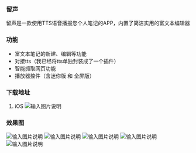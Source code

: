 ### 留声
留声是一款使用TTS语音播报您个人笔记的APP，内置了简洁实用的富文本编辑器

### 功能
- 富文本笔记的新建、编辑等功能
- 对接tts（我已经将tts单独封装成了一个插件）
- 智能抓取网页功能
- 播放器控件（含迷你版 和 全屏版）

### 下载地址
1. iOS ![输入图片说明](https://images.gitee.com/uploads/images/2021/0115/225315_9410b159_425147.png "xy_linsten_ios.png")

### 效果图
![输入图片说明](https://images.gitee.com/uploads/images/2021/0115/225609_70d3384d_425147.png "首页.png")
![输入图片说明](https://images.gitee.com/uploads/images/2021/0115/225521_fded0018_425147.png "暗黑.png")
![输入图片说明](https://images.gitee.com/uploads/images/2021/0115/225534_8a388497_425147.png "播放器.png")
![输入图片说明](https://images.gitee.com/uploads/images/2021/0115/225553_0208f9e7_425147.png "链接.png")
![输入图片说明](https://images.gitee.com/uploads/images/2021/0115/225627_624bc702_425147.png "新建.png")